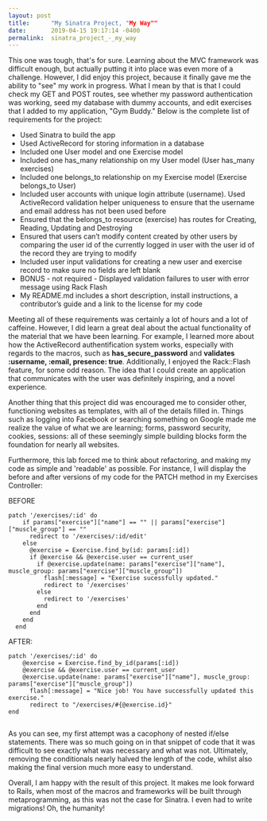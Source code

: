 ```yaml
---
layout: post
title:      "My Sinatra Project, "My Way""
date:       2019-04-15 19:17:14 -0400
permalink:  sinatra_project_-_my_way
---
```



This one was tough, that's for sure. Learning about the MVC framework was difficult enough, but actually putting it into place was even more of a challenge. However, I did enjoy this project, because it finally gave me the ability to "see" my work in progress. What I mean by that is that I could check my GET and POST routes, see whether my password authentication was working, seed my database with dummy accounts, and edit exercises that I added to my application, "Gym Buddy." Below is the complete list of requirements for the project:

* Used Sinatra to build the app
* Used ActiveRecord for storing information in a database
* Included one User model and one Exercise model
* Included one has_many relationship on my User model (User has_many exercises)
* Included one belongs_to relationship on my Exercise model (Exercise belongs_to User)
* Included user accounts with unique login attribute (username). Used ActiveRecord validation helper uniqueness to ensure that the username and email address has not been used before
* Ensured that the belongs_to resource (exercise) has routes for Creating, Reading, Updating and Destroying
* Ensured that users can’t modify content created by other users by comparing the user id of the currently logged in user with the user id of the record they are trying to modify
* Included user input validations for creating a new user and exercise record to make sure no fields are left blank
* BONUS - not required - Displayed validation failures to user with error message using Rack Flash
* My README.md includes a short description, install instructions, a contributor’s guide and a link to the license for my code

Meeting all of these requirements was certainly a lot of hours and a lot of caffeine. However, I did learn a great deal about the actual functionality of the material that we have been learning. For example, I learned more about how the ActiveRecord authentification system works, especially with regards to the macros, such as **has_secure_password** and **validates :username, :email, presence: true**. Additionally, I enjoyed the Rack::Flash feature, for some odd reason. The idea that I could create an application that communicates with the user was definitely inspiring, and a novel experience.

Another thing that this project did was encouraged me to consider other, functioning websites as templates, with all of the details filled in. Things such as logging into Facebook or searching something on Google made me realize the value of what we are learning; forms, password security, cookies, sessions: all of these seemingly simple building blocks form the foundation for nearly all websites. 

Furthermore, this lab forced me to think about refactoring, and making my code as simple and 'readable' as possible. For instance, I will display the before and after versions of my code for the PATCH method in my Exercises Controller: 

BEFORE 
```
patch '/exercises/:id' do
    if params["exercise"]["name"] == "" || params["exercise"]["muscle_group"] == ""
      redirect to '/exercises/:id/edit'
    else
      @exercise = Exercise.find_by(id: params[:id])
      if @exercise && @exercise.user == current_user
        if @exercise.update(name: params["exercise"]["name"], muscle_group: params["exercise"]["muscle_group"])
          flash[:message] = "Exercise sucessfully updated."
          redirect to '/exercises'
        else
          redirect to '/exercises'
        end
      end    
    end
  end
```


AFTER:
```
patch '/exercises/:id' do
    @exercise = Exercise.find_by_id(params[:id])
    @exercise && @exercise.user == current_user
    @exercise.update(name: params["exercise"]["name"], muscle_group: params["exercise"]["muscle_group"])
      flash[:message] = "Nice job! You have successfully updated this exercise."
      redirect to "/exercises/#{@exercise.id}"
end
 
```

As you can see, my first attempt was a cacophony of nested if/else statements. There was so much going on in that snippet of code that it was difficult to see exactly what was necessary and what was not. Ultimately, removing the conditionals nearly halved the length of the code, whilst also making the final version much more easy to understand. 

Overall, I am happy with the result of this project. It makes me look forward to Rails, when most of the macros and frameworks will be built through metaprogramming, as this was not the case for Sinatra. I even had to write migrations! Oh, the humanity!



